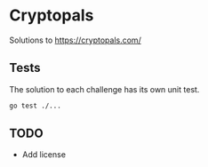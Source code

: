 # Cryptopals
Solutions to https://cryptopals.com/

## Tests
The solution to each challenge has its own unit test.
```bash
go test ./...
```

## TODO
* Add license